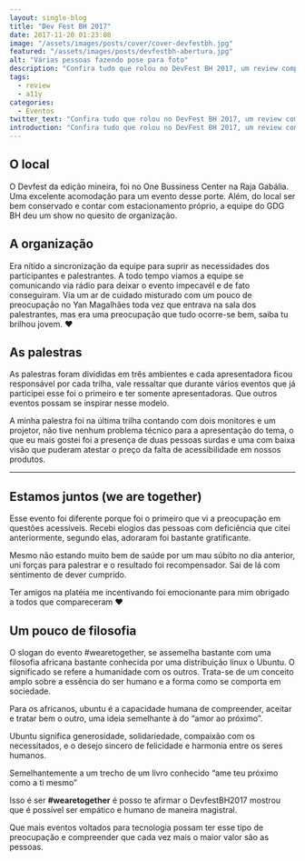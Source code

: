 ```yaml
---
layout: single-blog
title: "Dev Fest BH 2017"
date: 2017-11-20 01:23:08
image: "/assets/images/posts/cover/cover-devfestbh.jpg"
featured: "/assets/images/posts/devfestbh-abertura.jpg"
alt: "Várias pessoas fazendo pose para foto"
description: "Confira tudo que rolou no DevFest BH 2017, um review completo para você compreender a importância da comunidade de devs"
tags:
  - review
  - a11y
categories: 
  - Eventos
twitter_text: "Confira tudo que rolou no DevFest BH 2017, um review completo para você compreender a importância da comunidade de devs"
introduction: "Confira tudo que rolou no DevFest BH 2017, um review completo para você compreender a importância da comunidade de devs"
---
```


## O local

O Devfest da edição mineira, foi no One Bussiness Center na Raja Gabália. Uma excelente acomodação para um evento desse porte. Além, do local ser bem conservado e contar com estacionamento próprio, a equipe do GDG BH deu um show no quesito de organização.

## A organização

Era nítido a sincronização da equipe para suprir as necessidades dos participantes e palestrantes. A todo tempo viamos a equipe se comunicando via rádio para deixar o evento impecavél e de fato conseguiram. Via um ar de cuidado misturado com um pouco de preocupação no Yan Magalhães toda vez que entrava na sala dos palestrantes, mas era uma preocupação que tudo ocorre-se bem, saiba tu brilhou jovem. ❤

## As palestras

As palestras foram divididas em três ambientes e cada apresentadora ficou responsável por cada trilha, vale ressaltar que durante vários eventos que já participei esse foi o primeiro e ter somente apresentadoras. Que outros eventos possam se inspirar nesse modelo.

A minha palestra foi na última trilha contando com dois monitores e um projetor, não tive nenhum problema técnico para a apresentação do tema, o que eu mais gostei foi a presença de duas pessoas surdas e uma com baixa visão que puderam atestar o preço da falta de acessibilidade em nossos produtos.

<script async class="speakerdeck-embed" data-id="9413e8cca07a40c783f19914f2927920" data-ratio="1.77777777777778" src="//speakerdeck.com/assets/embed.js"></script>

---

## Estamos juntos (we are together)

Esse evento foi diferente porque foi o primeiro que vi a preocupação em questões acessíveis. Recebi elogios das pessoas com deficiência que citei anteriormente, segundo elas, adoraram foi bastante gratificante.

Mesmo não estando muito bem de saúde por um mau súbito no dia anterior, uni forças para palestrar e o resultado foi recompensador. Sai de lá com sentimento de dever cumprido.

Ter amigos na platéia me incentivando foi emocionante para mim obrigado a todos que compareceram ❤

## Um pouco de filosofia

O slogan do evento #wearetogether, se assemelha bastante com uma filosofia africana bastante conhecida por uma distribuição linux o Ubuntu. O significado se refere a humanidade com os outros. Trata-se de um conceito amplo sobre a essência do ser humano e a forma como se comporta em sociedade.

Para os africanos, ubuntu é a capacidade humana de compreender, aceitar e tratar bem o outro, uma ideia semelhante à do “amor ao próximo”.

Ubuntu significa generosidade, solidariedade, compaixão com os necessitados, e o desejo sincero de felicidade e harmonia entre os seres humanos.

Semelhantemente a um trecho de um livro conhecido “ame teu próximo como a ti mesmo”

Isso é ser **#wearetogether** é posso te afirmar o DevfestBH2017 mostrou que é possível ser empático e humano de maneira magistral.

Que mais eventos voltados para tecnologia possam ter esse tipo de preocupação e compreender que cada vez mais o maior valor são as pessoas.
